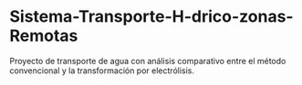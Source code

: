 # Sistema-Transporte-H-drico-zonas-Remotas
Proyecto de transporte de agua con análisis comparativo entre el método convencional y la transformación por electrólisis.
